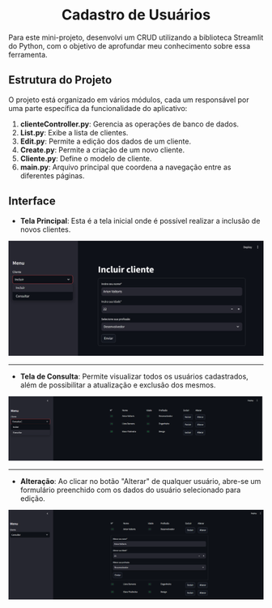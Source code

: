 <div align=center>

# Cadastro de Usuários

</div>

Para este mini-projeto, desenvolvi um CRUD utilizando a biblioteca Streamlit do Python, com o objetivo de aprofundar meu conhecimento sobre essa ferramenta.



## Estrutura do Projeto

O projeto está organizado em vários módulos, cada um responsável por uma parte específica da funcionalidade do aplicativo:

1. **clienteController.py**: Gerencia as operações de banco de dados.
2. **List.py**: Exibe a lista de clientes.
3. **Edit.py**: Permite a edição dos dados de um cliente.
4. **Create.py**: Permite a criação de um novo cliente.
5. **Cliente.py**: Define o modelo de cliente.
6. **main.py**: Arquivo principal que coordena a navegação entre as diferentes páginas.

## Interface

- **Tela Principal**: Esta é a tela inicial onde é possível realizar a inclusão de novos clientes.

![Tela Principal](./img/tela1.jpeg)

---

- **Tela de Consulta**: Permite visualizar todos os usuários cadastrados, além de possibilitar a atualização e exclusão dos mesmos.

![Tela de Consulta](./img/tela2.png)

---

- **Alteração**: Ao clicar no botão "Alterar" de qualquer usuário, abre-se um formulário preenchido com os dados do usuário selecionado para edição.

![Formulário de Alteração](./img/opcao1.png)
